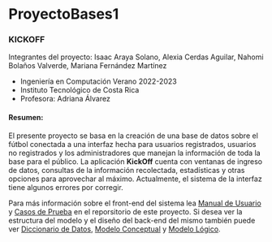 # ProyectoBases1

### KICKOFF
Integrantes del proyecto: Isaac Araya Solano, Alexia Cerdas Aguilar, Nahomi Bolaños Valverde, Mariana Fernández Martínez
- Ingeniería en Computación Verano 2022-2023
- Instituto Tecnológico de Costa Rica
- Profesora: Adriana Álvarez

#### Resumen:
El presente proyecto se basa en la creación de una base de datos sobre el fútbol conectada a una interfaz hecha para usuarios registrados, usuarios no registrados y los administradores que manejan la información de toda la base para el público. La aplicación **KickOff** cuenta con ventanas de ingreso de datos, consultas de la información recolectada, estadísticas y otras opciones para aprovechar al máximo. Actualmente, el sistema de la interfaz tiene algunos errores por corregir.

Para más información sobre el front-end del sistema lea [Manual de Usuario](ManualdeUsuario.pdf) y [Casos de Prueba](CasosdePrueba.xlsx) en el reporsitorio de este proyecto. Si desea ver la estructura del modelo y el diseño del back-end del mismo también puede ver [Diccionario de Datos](DiccionarioDatos.xlsm), [Modelo Conceptual](ModeloConceptual.png) y [Modelo Lógico](ModeloLogico.png).
